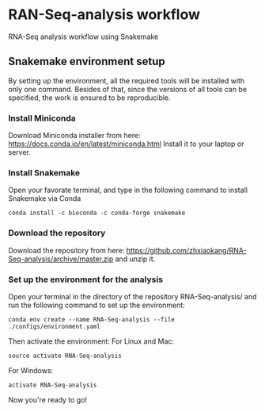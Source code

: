 # RAN-Seq-analysis workflow
RNA-Seq analysis workflow using Snakemake
## Snakemake environment setup
By setting up the environment, all the required tools will be installed with only one command. Besides of that, since the versions of all tools can be specified, the work is ensured to be reproducible.
### Install Miniconda
Download Miniconda installer from here: https://docs.conda.io/en/latest/miniconda.html Install it to your laptop or server.
### Install Snakemake
Open your favorate terminal, and type in the following command to install Snakemake via Conda
```
conda install -c bioconda -c conda-forge snakemake
```
### Download the repository
Download the repository from here: https://github.com/zhxiaokang/RNA-Seq-analysis/archive/master.zip and unzip it.
### Set up the environment for the analysis
Open your terminal in the directory of the repository RNA-Seq-analysis/ and run the following command to set up the environment:
```
conda env create --name RNA-Seq-analysis --file ./configs/environment.yaml
```
Then activate the environment:
For Linux and Mac:
```
source activate RNA-Seq-analysis
```
For Windows:
```
activate RNA-Seq-analysis
```
Now you're ready to go!
